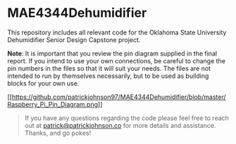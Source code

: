 # MAE4344Dehumidifier
This repository includes all relevant code for the Oklahoma State University Dehumidifier Senior Design Capstone project.

**Note**: It is important that you review the pin diagram supplied in the final report. If you intend to use your own connections, be careful to change the pin numbers in the files so that it will suit your needs. The files are not intended to run by themselves necessarily, but to be used as building blocks for your own use. 

[[https://github.com/patrickjohnson97/MAE4344Dehumidifier/blob/master/Raspberry_Pi_Pin_Diagram.png]]


>If you have any questions regarding the code please feel free to reach out at patrick@patrickjohnson.co for more details and assistance. Thanks, and go pokes!

      
